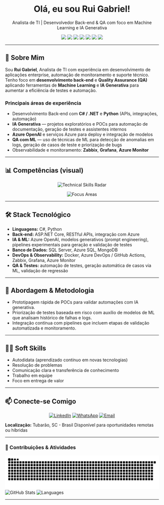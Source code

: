 <div align="center">
  <h1>Olá, eu sou Rui Gabriel!</h1>
  <p>Analista de TI | Desenvolvedor Back-end & QA com foco em Machine Learning e IA Generativa</p>
</div>

<p align="center">
  <img src="https://img.shields.io/badge/Python-3776AB?style=for-the-badge&logo=python&logoColor=white" />
  <img src="https://img.shields.io/badge/C%23-239120?style=for-the-badge&logo=c-sharp&logoColor=white" />
  <img src="https://img.shields.io/badge/.NET-512BD4?style=for-the-badge&logo=dotnet&logoColor=white" />
  <img src="https://img.shields.io/badge/Generative%20AI-FF7A59?style=for-the-badge&logo=openai&logoColor=white" />
  <img src="https://img.shields.io/badge/Azure%20OpenAI-0078D4?style=for-the-badge&logo=microsoft-azure&logoColor=white" />
  <img src="https://img.shields.io/badge/Microsoft%20Azure-0078D4?style=for-the-badge&logo=microsoft-azure&logoColor=white" />
  <img src="https://img.shields.io/badge/SQL%20Server-CC2927?style=for-the-badge&logo=microsoft-sql-server&logoColor=white" />
</p>

---

## 🚀 Sobre Mim

Sou **Rui Gabriel**, Analista de TI com experiência em desenvolvimento de aplicações enterprise, automação de monitoramento e suporte técnico. Tenho foco em **desenvolvimento back-end** e **Quality Assurance (QA)** aplicando ferramentas de **Machine Learning** e **IA Generativa** para aumentar a eficiência de testes e automação.

### Principais áreas de experiência

* Desenvolvimento Back-end com **C# / .NET** e **Python** (APIs, integrações, automação)
* **IA Generativa** — projetos exploratórios e POCs para automação de documentação, geração de testes e assistentes internos
* **Azure OpenAI** e serviços Azure para deploy e integração de modelos
* **QA com ML** — uso de técnicas de ML para detecção de anomalias em logs, geração de casos de teste e priorização de bugs
* Observabilidade e monitoramento: **Zabbix**, **Grafana**, **Azure Monitor**

---

## 📊 Competências (visual)

<p align="center">
  <!-- Radar chart: skills including Python and Azure OpenAI -->
  <img src="https://quickchart.io/chart?c=%7B%22type%22%3A%22radar%22%2C%22data%22%3A%7B%22labels%22%3A%5B%22C%23%20%26%20.NET%22%2C%22Python%22%2C%22Generative%20AI%22%2C%22Azure%20OpenAI%22%2C%22Backend%20Development%22%2C%22QA%20%26%20ML%22%2C%22Azure%20Cloud%22%2C%22SQL%20%26%20DB%22%2C%22DevOps%20%26%20CI%2FCD%22%2C%22Monitoring%22%5D%2C%22datasets%22%3A%5B%7B%22label%22%3A%22N%C3%ADvel%20de%20Profici%C3%AAncia%22%2C%22data%22%3A%5B90%2C92%2C88%2C86%2C95%2C90%2C88%2C88%2C85%2C90%5D%7D%5D%7D%2C%22options%22%3A%7B%22scale%22%3A%7B%22pointLabels%22%3A%7B%22fontSize%22%3A12%7D%7D%7D%7D&format=png&w=600&h=600" alt="Technical Skills Radar" width="420"/>
</p>

<p align="center">
  <!-- Bar chart: foco profissional -->
  <img src="https://quickchart.io/chart?c=%7B%22type%22%3A%22bar%22%2C%22data%22%3A%7B%22labels%22%3A%5B%22Backend%22%2C%22QA%20%26%20ML%22%2C%22Python%22%2C%22Azure%20OpenAI%22%2C%22Cloud%20Infra%22%5D%2C%22datasets%22%3A%5B%7B%22label%22%3A%22Foco%20Profissional%22%2C%22data%22%3A%5B95%2C90%2C92%2C86%2C88%5D%7D%5D%7D%7D&format=png&w=700&h=300" alt="Focus Areas" width="680"/>
</p>

---

## 🛠 Stack Tecnológico

* **Linguagens:** C#, Python
* **Back-end:** ASP.NET Core, RESTful APIs, integração com Azure
* **IA & ML:** Azure OpenAI, modelos generativos (prompt engineering), pipelines experimentais para geração e validação de testes
* **Banco de Dados:** SQL Server, Azure SQL, MongoDB
* **DevOps & Observability:** Docker, Azure DevOps / GitHub Actions, Zabbix, Grafana, Azure Monitor
* **QA & Testes:** automação de testes, geração automática de casos via ML, validação de regressão

---

## 🧠 Abordagem & Metodologia

* Prototipagem rápida de POCs para validar automações com IA generativa.
* Priorização de testes baseada em risco com auxílio de modelos de ML que analisam histórico de falhas e logs.
* Integração contínua com pipelines que incluem etapas de validação automatizada e monitoramento.

---

## 🧙‍♂️ Soft Skills

* Autodidata (aprendizado contínuo em novas tecnologias)
* Resolução de problemas
* Comunicação clara e transferência de conhecimento
* Trabalho em equipe
* Foco em entrega de valor

---

## 📫 Conecte-se Comigo

<div align="center">

[![LinkedIn](https://img.shields.io/badge/LinkedIn-0077B5?style=for-the-badge\&logo=linkedin\&logoColor=white)](https://www.linkedin.com/in/rui-gabriel-oliveira/)
[![WhatsApp](https://img.shields.io/badge/WhatsApp-25D366?style=for-the-badge\&logo=whatsapp\&logoColor=white)](https://wa.me/5555991567408)
[![Email](https://img.shields.io/badge/Email-D14836?style=for-the-badge\&logo=gmail\&logoColor=white)](mailto:ruigoliveira1@gmail.com)

</div>

**Localização:** Tubarão, SC - Brasil
Disponível para oportunidades remotas ou híbridas

---

### 🐍 Contribuições & Atividades

![snake gif](https://github.com/ruigabriel1/github-snake/blob/main/dist/github-snake-dark.svg)
![GitHub Stats](https://github-readme-stats.vercel.app/api?username=ruigabriel1\&theme=radical\&hide_border=false\&include_all_commits=true\&count_private=true)
![Languages](https://github-readme-stats.vercel.app/api/top-langs/?username=ruigabriel1\&theme=radical\&hide_border=false\&include_all_commits=true\&count_private=true\&layout=compact)

---

